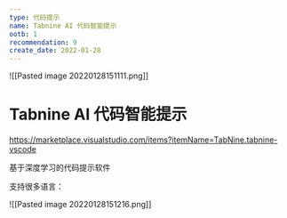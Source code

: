 ```yaml
---
type: 代码提示
name: Tabnine AI 代码智能提示
ootb: 1
recommendation: 9
create_date: 2022-01-28
---
```



![[Pasted image 20220128151111.png]]

# Tabnine AI 代码智能提示

https://marketplace.visualstudio.com/items?itemName=TabNine.tabnine-vscode



基于深度学习的代码提示软件

支持很多语言：


![[Pasted image 20220128151216.png]]